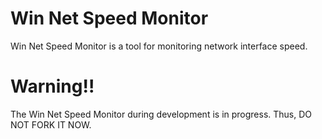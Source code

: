 # Win Net Speed Monitor
Win Net Speed Monitor is a tool for monitoring network interface speed.

# Warning!!
The Win Net Speed Monitor during development is in progress. Thus, DO NOT FORK IT NOW.
